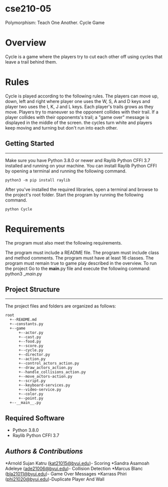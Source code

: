 # cse210-05
Polymorphism: Teach One Another. Cycle Game 

# Overview
Cycle is a game where the players try to cut each other off using cycles that leave a trail behind them.

# Rules
Cycle is played according to the following rules. The players can move up, down, left and right where player one uses the W, S, A and D keys and player two uses the I, K, J and L keys. Each player's trails grows as they move. Players try to maneuver so the opponent collides with their trail. If a player collides with their opponemts's trail; a "game over" message is displayed in the middle of the screen. the cycles turn white and players keep moving and turning but don't run into each other.

## Getting Started
---
Make sure you have Python 3.8.0 or newer and Raylib Python CFFI 3.7 installed and running on your machine. You can install Raylib Python CFFI by opening a terminal and running the following command.
```
python3 -m pip install raylib
```
After you've installed the required libraries, open a terminal and browse to the project's root folder. Start the program by running the following command.
```
python Cycle
```
# Requirements
The program must also meet the following requirements.

The program must include a README file.
The program must include class and method comments.
The program must have at least 16 classes.
The program must remain true to game play described in the overview.
To run the project
Go to the __main__.py file and execute the following command: python3 __main_.py

## Project Structure
---
The project files and folders are organized as follows:
```
root                   	                                  
  +--README.md			                    
  +--constants.py                       
  +--game
      +--actor.py                       
      +--cast.py                        
      +--food.py                        
      +--score.py                       
      +--cycle.py                       
      +--director.py          
      +--action.py                  
      +--control_actors_action.py   
      +--draw_actors_action.py      
      +--handle_collisions_action.py 
      +--move_actors-action.py       
      +--script.py                   
      +--keyboard-services.py            
      +--video-service.py           
      +--color.py            
      +--point.py 
  +--__main__.py            
```
## Required Software
* Python 3.8.0 
* Raylib Python CFFI 3.7


## *Authors & Contributions*
*Arnold Sujan Katru (kat21015@byui.edu)- Scoring
*Sandra Asamoah Adeleye (ade21006@byui.edu)- Collision Detection
*Marcus Blanc (bla21011@byui.edu)- Game Over Messages
*Karrass Phiri (phi21020@byui.edu)-Duplicate Player And Wall



